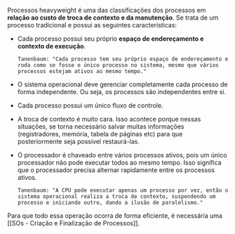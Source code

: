Processos heavyweight é uma das classificações dos processos em **relação ao custo de troca de contexto e da manutenção**. Se trata de um processo tradicional e possui as seguintes características:

- Cada processo possui seu próprio **espaço de endereçamento e contexto de execução**.

	```Tanenbaum: "Cada processo tem seu próprio espaço de endereçamento e roda como se fosse o único processo no sistema, mesmo que vários processos estejam ativos ao mesmo tempo."```

- O sistema operacional deve gerenciar completamente cada processo de forma independente. Ou seja, os processos são independentes entre si.

- Cada processo possui um único fluxo de controle.

- A troca de contexto é muito cara. Isso acontece porque nessas situações, se torna necessário salvar muitas informações (registradores, memória, tabela de páginas etc) para que posteriormente seja possível restaurá-las.  

- O processador é chaveado entre vários processos ativos, pois um único processador não pode executar todos ao mesmo tempo. Isso significa que o processador precisa alternar rapidamente entre os processos ativos.

	```Tanenbaum: "A CPU pode executar apenas um processo por vez, então o sistema operacional realiza a troca de contexto, suspendendo um processo e iniciando outro, dando a ilusão de paralelismo." ```

Para que todo essa operação ocorra de forma eficiente, é necessária uma [[SOs - Criação e Finalização de Processos]].


